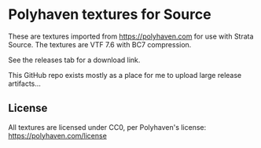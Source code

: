 # Polyhaven textures for Source

These are textures imported from https://polyhaven.com for use with Strata Source. The textures are VTF 7.6 with BC7 compression.

See the releases tab for a download link.

This GitHub repo exists mostly as a place for me to upload large release artifacts...

## License

All textures are licensed under CC0, per Polyhaven's license: https://polyhaven.com/license




